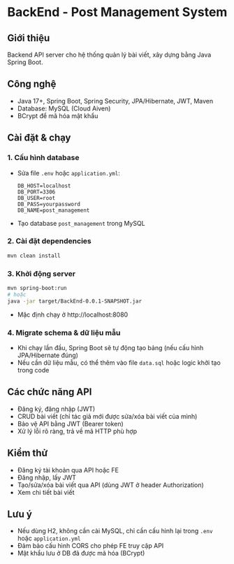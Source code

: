 # BackEnd - Post Management System

## Giới thiệu

Backend API server cho hệ thống quản lý bài viết, xây dựng bằng Java Spring Boot.

## Công nghệ

- Java 17+, Spring Boot, Spring Security, JPA/Hibernate, JWT, Maven
- Database: MySQL (Cloud Aiven)
- BCrypt để mã hóa mật khẩu

## Cài đặt & chạy

### 1. Cấu hình database

- Sửa file `.env` hoặc `application.yml`:
  ```
  DB_HOST=localhost
  DB_PORT=3306
  DB_USER=root
  DB_PASS=yourpassword
  DB_NAME=post_management
  ```
- Tạo database `post_management` trong MySQL 

### 2. Cài đặt dependencies

```bash
mvn clean install
```

### 3. Khởi động server

```bash
mvn spring-boot:run
# hoặc
java -jar target/BackEnd-0.0.1-SNAPSHOT.jar
```

- Mặc định chạy ở http://localhost:8080

### 4. Migrate schema & dữ liệu mẫu

- Khi chạy lần đầu, Spring Boot sẽ tự động tạo bảng (nếu cấu hình JPA/Hibernate đúng)
- Nếu cần dữ liệu mẫu, có thể thêm vào file `data.sql` hoặc logic khởi tạo trong code

## Các chức năng API

- Đăng ký, đăng nhập (JWT)
- CRUD bài viết (chỉ tác giả mới được sửa/xóa bài viết của mình)
- Bảo vệ API bằng JWT (Bearer token)
- Xử lý lỗi rõ ràng, trả về mã HTTP phù hợp

## Kiểm thử

- Đăng ký tài khoản qua API hoặc FE
- Đăng nhập, lấy JWT
- Tạo/sửa/xóa bài viết qua API (dùng JWT ở header Authorization)
- Xem chi tiết bài viết

## Lưu ý

- Nếu dùng H2, không cần cài MySQL, chỉ cần cấu hình lại trong `.env` hoặc `application.yml`
- Đảm bảo cấu hình CORS cho phép FE truy cập API
- Mật khẩu lưu ở DB đã được mã hóa (BCrypt)
